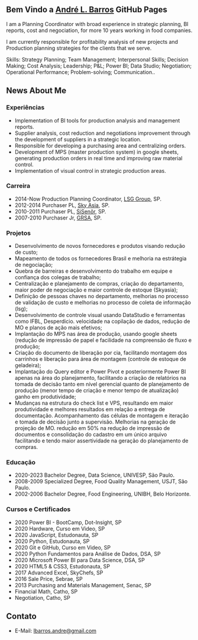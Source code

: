 ## Bem Vindo a [André L. Barros](https://github.com/lbarrosandre) GitHub Pages

I am a Planning Coordinator with broad experience in strategic planning, BI reports, cost and negociation, for more 10 years working in food companies. 

I am currently responsible for profitability analysis of new projects and Production planning strategies for the clients that we serve.

Skills: Strategy Planning; Team Management; Interpersonal Skills; Decision Making; Cost Analysis; Leadership; P&L; Power BI; Data Studio; Negotiation; Operational Performance;  Problem-solving; Communication..

## News About Me
### Experiências
* Implementation of BI tools for production analysis and management reports.
* Supplier analysis, cost reduction and negotiations improvement through the development of suppliers in a strategic location.
* Responsible for developing a purchasing area and centralizing orders.
* Development of MPS (master production system) in google sheets, generating production orders in real time and improving raw material control.
* Implementation of visual control in strategic production areas.

### Carreira
* 2014-Now  Production Planning Coordinator,  [LSG Group](https://www.lsg-group.com), SP.
* 2012-2014  Purchaser PL, [Sky Asia](http://www.skyasia.com.br), SP.
* 2010-2011  Purchaser PL, [SiSenõr](https://sisenor.com.br), SP.
* 2007-2010  Purchaser Jr, [GRSA](http://www.grsa.com.br), SP.

### Projetos
* Desenvolvimento de novos fornecedores e produtos visando redução de custo;
* Mapeamento de todos os fornecedores Brasil e melhoria na estrátegia de negociação;
* Quebra de barreiras e desenvolvimento do trabalho em equipe e confiança dos colegas de trabalho;
* Centralização e planejamento de compras, criação do departamento, maior poder de negociação e maior controle de estoque (Skyasia);
* Definição de pessoas chaves no departamento, melhorias no processo de validação de custo e melhorias no processo de coleta de informação (lsg);
* Desenvolvimento de controle visual usando DataStudio e ferramentas como IFBL, Desperdicio. velocidade na copilação de dados, redução de MO e planos de ação mais efetivos;
* Implantação do MPS nas área de produção, usando google sheets (redução de impressão de papel e facilidade na compreensão de fluxo e produção;
* Criação do documento de liberação por cia, facilitando montagem dos carrinhos e liberação para área de montagem (controle de estoque de geladeira);
* Implantação do Query editor e Power Pivot e posteriormente Power BI apenas na área do planejamento, facilitando a criação de relatórios na tomada de decisão tanto em nível       gerencial quanto de planejamento de produção (menor tempo de criação e menor tempo de atualização) ganho em produtividade;
* Mudanças na estrutura do check list e VPS, resultando em maior produtividade e melhores resultados em relação a entrega de documentação. Acompanhamento das células de montagem   e iteração e tomada de decisão junto a supervisão. Melhorias na geração de projeção de MO. redução em 50% na redução de impressão de documentos e consolidação do cadastro em     um único arquivo facilitando e tendo maior assertividade na geração do planejamento de compras.

### Educação
* 2020-2023 Bachelor Degree, Data Science, UNIVESP, São Paulo.
* 2008-2009 Specialized Degree, Food Quality Management, USJT, São Paulo.
* 2002-2006 Bachelor Degree, Food Engineering, UNIBH, Belo Horizonte.

### Cursos e Certificados
* 2020 Power BI - BootCamp, Dot-Insight, SP 
* 2020 Hardware, Curso em Video, SP
* 2020 JavaScript, Estudonauta, SP
* 2020 Python, Estudonauta, SP
* 2020 Git e GitHub, Curso em Video, SP
* 2020 Python Fundamentos para Análise de Dados, DSA, SP
* 2020 Microsoft Power BI para Data Science, DSA, SP
* 2020 HTML5 & CSS3, Estudonauta, SP
* 2017 Advanced Excel, SkyChefs, SP
* 2016 Sale Price, Sebrae, SP
* 2013 Purchasing and Materials Management, Senac, SP
* Financial Math, Catho, SP
* Negotiation, Catho, SP

## Contato
* E-Mail: lbarros.andre@gmail.com
